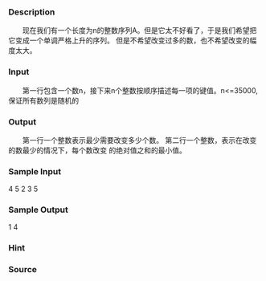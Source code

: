 
### Description
　　现在我们有一个长度为n的整数序列A。但是它太不好看了，于是我们希望把它变成一个单调严格上升的序列。
但是不希望改变过多的数，也不希望改变的幅度太大。
### Input
　　第一行包含一个数n，接下来n个整数按顺序描述每一项的键值。n<=35000,保证所有数列是随机的
### Output
　　第一行一个整数表示最少需要改变多少个数。 第二行一个整数，表示在改变的数最少的情况下，每个数改变
的绝对值之和的最小值。
### Sample Input
4
5 2 3 5
### Sample Output
1
4
### Hint

### Source
